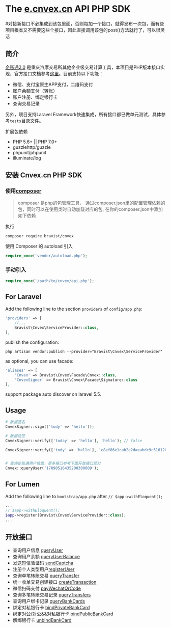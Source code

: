 # The [e.cnvex.cn](http://bxapi.cnvex.cn/apiService/intoSchemeService.html) API PHP SDK

#对接新接口不必集成到该包里面，否则每加一个接口，就得发布一次包，而有些项目根本又不需要这些个接口，因此直接调用该包的post()方法就行了，可以很灵活
## 简介
[企账通2.0](http://www.cnvex.cn/ProductQzt.html) 是重庆汽摩交易所其他企业级交易计算工具，本项目是PHP版本接口实现，官方接口文档参考[这里](http://bxapi.cnvex.cn/apiService/intoSchemeService.html)。目前支持以下功能：
- 微信、支付宝原生APP支付，二维码支付
- 账户余额支付（转账）
- 账户注册、绑定银行卡
- 查询交易记录


另外，项目支持Laravel Framework快速集成，所有接口都已做单元测试，具体参考`tests`目录文件。

扩展包依赖
+ PHP 5.6+ || PHP 7.0+
+ guzzlehttp/guzzle
+ phpunit/phpunit
+ illuminate/log


## 安装 Cnvex.cn PHP SDK

### 使用[composer](https://getcomposer.org/)
> composer 是php的包管理工具， 通过composer.json里的配置管理依赖的包，同时可以在使用类时自动加载对应的包, 在你的composer.json中添加如下依赖

执行
```
composer require bravist/cnvex
```

使用 Composer 的 autoload 引入
```php
require_once('vendor/autoload.php');
```

### 手动引入
``` php
require_once('/path/to/cnvex/api.php');
```


## For Laravel

Add the following line to the section `providers` of `config/app.php`:

```php
'providers' => [
    //...
    Bravist\Cnvex\ServiceProvider::class,
],
```

publish the configuration:
```
php artisan vendor:publish --provider="Bravist\Cnvex\ServiceProvider"
```

as optional, you can use facade:

```php
'aliases' => [
    'Cnvex' => Bravist\Cnvex\Facade\Cnvex::class,
    'CnvexSigner' => Bravist\Cnvex\Facade\Signature::class
],
```

support package auto discover on laravel 5.5.

## Usage

```php
# 数据签名
CnvexSigner::sign(['tody' => 'hello']);

# 数据验签
CnvexSigner::verify(['today' => 'hello'], 'hello'); // false

CnvexSigner::verify(['tody' => 'hello'], 'c8ef86e1cab2e2daeabdc9c516120463'); // true


# 查询企账通用户信息，更多接口参考下面开放接口部分
Cnvex::queryUser('17090516435200300009');


```


## For Lumen

Add the following line to `bootstrap/app.php` after `// $app->withEloquent();`

```php
...
// $app->withEloquent();
$app->register(Bravist\Cnvex\ServiceProvider::class);
...
```


## 开放接口
+ 查询用户信息 [queryUser](https://github.com/bravist/cnvex/blob/master/src/Api.php#L15)
+ 查询用户余额 [queryUserBalance](https://github.com/bravist/cnvex/blob/master/src/Api.php#L51)
+ 发送短信验证码 [sendCaptcha](https://github.com/bravist/cnvex/blob/master/src/Api.php#L69)
+ 注册个人类型用户[registerUser](https://github.com/bravist/cnvex/blob/master/src/Api.php#L93)
+ 查询单笔转账交易 [queryTransfer](https://github.com/bravist/cnvex/blob/master/src/Api.php#L118)
+ 统一收单交易创建接口 [createTransaction](https://github.com/bravist/cnvex/blob/master/src/Api.php#L156)
+ 微信扫码支付 [payWechatQrCode](https://github.com/bravist/cnvex/blob/master/src/Api.php#L180)
+ 查询多笔转账交易记录 [queryTransfers](https://github.com/bravist/cnvex/blob/master/src/Api.php#L207)
+ 查询用户绑卡记录 [queryBankCards](https://github.com/bravist/cnvex/blob/master/src/Api.php#L237)
+ 绑定对私银行卡 [bindPrivateBankCard](https://github.com/bravist/cnvex/blob/master/src/Api.php#L261)
+ 绑定对公/对公&&对私银行卡 [bindPublicBankCard](https://github.com/bravist/cnvex/blob/master/src/Api.php##L289)
+ 解绑银行卡 [unbindBankCard](https://github.com/bravist/cnvex/blob/master/src/Api.php#L327)
